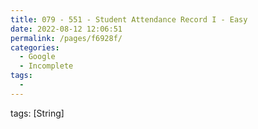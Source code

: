 ```yaml
---
title: 079 - 551 - Student Attendance Record I - Easy
date: 2022-08-12 12:06:51
permalink: /pages/f6928f/
categories:
  - Google
  - Incomplete
tags:
  - 
---
```

tags: [String]